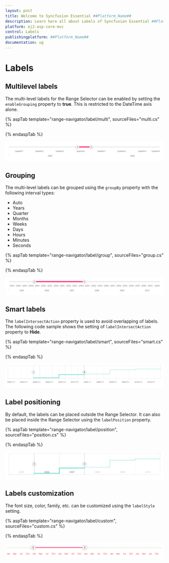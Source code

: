 ```yaml
---
layout: post
title: Welcome to Syncfusion Essential ##Platform_Name##
description: Learn here all about Labels of Syncfusion Essential ##Platform_Name## widgets based on HTML5 and jQuery.
platform: ej2-asp-core-mvc
control: Labels
publishingplatform: ##Platform_Name##
documentation: ug
---
```



# Labels

## Multilevel labels

The multi-level labels for the Range Selector can be enabled by setting the `enableGrouping` property to **true**. This is restricted to the DateTime axis alone.

{% aspTab template="range-navigator/label/multi", sourceFiles="multi.cs" %}

{% endaspTab %}

![Multilevel labels](images/labels/multi.png)

## Grouping

The multi-level labels can be grouped using the `groupBy` property with the following interval types:

* Auto
* Years
* Quarter
* Months
* Weeks
* Days
* Hours
* Minutes
* Seconds

{% aspTab template="range-navigator/label/group", sourceFiles="group.cs" %}

{% endaspTab %}

![Grouping](images/labels/group.png)

## Smart labels

The `labelIntersectAction` property is used to avoid overlapping of labels. The following code sample shows the setting of `labelIntersectAction` property to **Hide**.

{% aspTab template="range-navigator/label/smart", sourceFiles="smart.cs" %}

{% endaspTab %}

![Smart labels](images/labels/smart.png)

## Label positioning

By default, the labels can be placed outside the Range Selector. It can also be placed inside the Range Selector using the `labelPosition` property.

{% aspTab template="range-navigator/label/position", sourceFiles="position.cs" %}

{% endaspTab %}

![Label positioning](images/labels/position.png)

## Labels customization

The font size, color, family, etc. can be customized using the `labelStyle` setting.

{% aspTab template="range-navigator/label/custom", sourceFiles="custom.cs" %}

{% endaspTab %}

![Labels Customization](images/labels/custom.png)